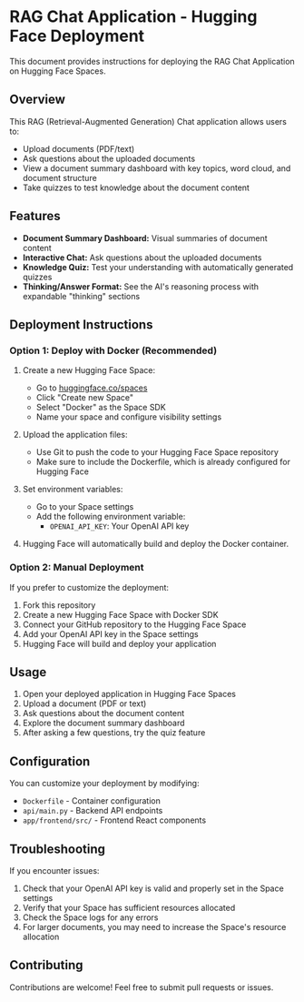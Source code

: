 # RAG Chat Application - Hugging Face Deployment

This document provides instructions for deploying the RAG Chat Application on Hugging Face Spaces.

## Overview

This RAG (Retrieval-Augmented Generation) Chat application allows users to:
- Upload documents (PDF/text)
- Ask questions about the uploaded documents
- View a document summary dashboard with key topics, word cloud, and document structure
- Take quizzes to test knowledge about the document content

## Features

- **Document Summary Dashboard:** Visual summaries of document content
- **Interactive Chat:** Ask questions about the uploaded documents
- **Knowledge Quiz:** Test your understanding with automatically generated quizzes
- **Thinking/Answer Format:** See the AI's reasoning process with expandable "thinking" sections

## Deployment Instructions

### Option 1: Deploy with Docker (Recommended)

1. Create a new Hugging Face Space:
   - Go to [huggingface.co/spaces](https://huggingface.co/spaces)
   - Click "Create new Space"
   - Select "Docker" as the Space SDK
   - Name your space and configure visibility settings

2. Upload the application files:
   - Use Git to push the code to your Hugging Face Space repository
   - Make sure to include the Dockerfile, which is already configured for Hugging Face

3. Set environment variables:
   - Go to your Space settings
   - Add the following environment variable:
     - `OPENAI_API_KEY`: Your OpenAI API key

4. Hugging Face will automatically build and deploy the Docker container.

### Option 2: Manual Deployment

If you prefer to customize the deployment:

1. Fork this repository
2. Create a new Hugging Face Space with Docker SDK
3. Connect your GitHub repository to the Hugging Face Space
4. Add your OpenAI API key in the Space settings
5. Hugging Face will build and deploy your application

## Usage

1. Open your deployed application in Hugging Face Spaces
2. Upload a document (PDF or text)
3. Ask questions about the document content
4. Explore the document summary dashboard
5. After asking a few questions, try the quiz feature

## Configuration

You can customize your deployment by modifying:
- `Dockerfile` - Container configuration
- `api/main.py` - Backend API endpoints
- `app/frontend/src/` - Frontend React components

## Troubleshooting

If you encounter issues:
1. Check that your OpenAI API key is valid and properly set in the Space settings
2. Verify that your Space has sufficient resources allocated
3. Check the Space logs for any errors
4. For larger documents, you may need to increase the Space's resource allocation

## Contributing

Contributions are welcome! Feel free to submit pull requests or issues. 